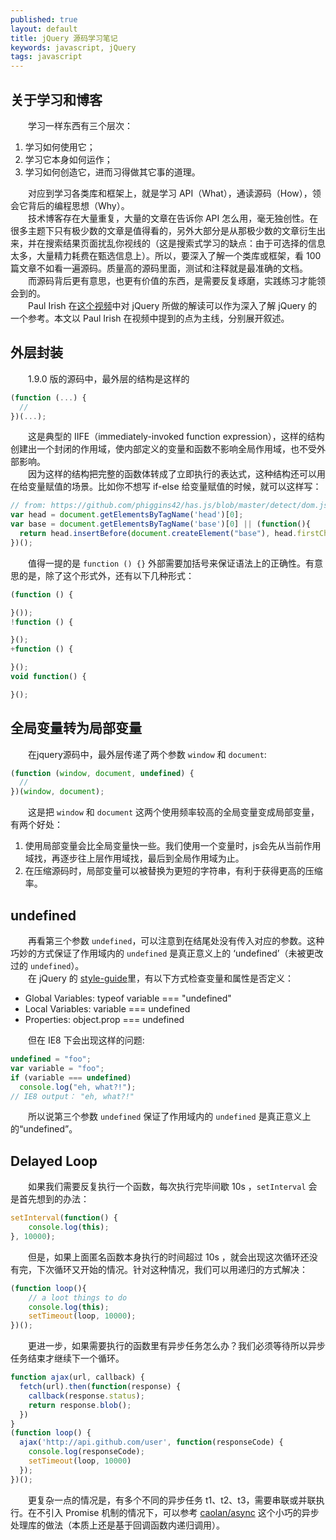 ```yaml
---
published: true
layout: default
title: jQuery 源码学习笔记
keywords: javascript, jQuery
tags: javascript
---
```


## 关于学习和博客
　　学习一样东西有三个层次：

1. 学习如何使用它；
2. 学习它本身如何运作；
3. 学习如何创造它，进而习得做其它事的道理。

　　对应到学习各类库和框架上，就是学习 API（What），通读源码（How），领会它背后的编程思想（Why）。  
　　技术博客存在大量重复，大量的文章在告诉你 API 怎么用，毫无独创性。在很多主题下只有极少数的文章是值得看的，另外大部分是从那极少数的文章衍生出来，并在搜索结果页面扰乱你视线的（这是搜索式学习的缺点：由于可选择的信息太多，大量精力耗费在甄选信息上）。所以，要深入了解一个类库或框架，看 100 篇文章不如看一遍源码。质量高的源码里面，测试和注释就是最准确的文档。  
　　而源码背后更有意思，也更有价值的东西，是需要反复琢磨，实践练习才能领会到的。  
　　Paul Irish 在[这个视频](http://www.youtube.com/watch?v=i_qE1iAmjFg)中对 jQuery 所做的解读可以作为深入了解 jQuery  的一个参考。本文以 Paul Irish 在视频中提到的点为主线，分别展开叙述。

## 外层封装
　　1.9.0 版的源码中，最外层的结构是这样的

```javascript
(function (...) {
  //
})(...);
```

　　这是典型的 IIFE（immediately-invoked function expression），这样的结构创建出一个封闭的作用域，使内部定义的变量和函数不影响全局作用域，也不受外部影响。  
　　因为这样的结构把完整的函数体转成了立即执行的表达式，这种结构还可以用在给变量赋值的场景。比如你不想写 if-else 给变量赋值的时候，就可以这样写：  

```javascript
// from: https://github.com/phiggins42/has.js/blob/master/detect/dom.js#L143
var head = document.getElementsByTagName('head')[0];
var base = document.getElementsByTagName('base')[0] || (function(){
  return head.insertBefore(document.createElement("base"), head.firstChild);
})(); 
```

　　值得一提的是 `function () {}` 外部需要加括号来保证语法上的正确性。有意思的是，除了这个形式外，还有以下几种形式：

```javascript
(function () {

}());
!function () {

}();
+function () {

}();
void function() {

}();
```

## 全局变量转为局部变量

　　在jquery源码中，最外层传递了两个参数 `window` 和 `document`:

```javascript
(function (window, document, undefined) {
  //
})(window, document);
```

　　这是把 `window` 和 `document` 这两个使用频率较高的全局变量变成局部变量，有两个好处：
1. 使用局部变量会比全局变量快一些。我们使用一个变量时，js会先从当前作用域找，再逐步往上层作用域找，最后到全局作用域为止。
2. 在压缩源码时，局部变量可以被替换为更短的字符串，有利于获得更高的压缩率。


## undefined

　　再看第三个参数 `undefined`，可以注意到在结尾处没有传入对应的参数。这种巧妙的方式保证了作用域内的 `undefined` 是真正意义上的 ‘undefined’（未被更改过的 `undefined`）。  
　　在 jQuery 的 [style-guide](http://contribute.jquery.org/style-guide/js/#type-checks)里，有以下方式检查变量和属性是否定义：  

- Global Variables: typeof variable === "undefined"
- Local Variables: variable === undefined
- Properties: object.prop === undefined

　　但在 IE8 下会出现这样的问题:

```javascript
undefined = "foo";
var variable = "foo";
if (variable === undefined)
  console.log("eh, what?!");
// IE8 output： "eh, what?!"
```

　　所以说第三个参数 `undefined` 保证了作用域内的 `undefined` 是真正意义上的“undefined”。

## Delayed Loop
　　如果我们需要反复执行一个函数，每次执行完毕间歇 10s ，`setInterval` 会是首先想到的办法：

```javascript
setInterval(function() {
	console.log(this);
}, 10000);
```

　　但是，如果上面匿名函数本身执行的时间超过 10s ，就会出现这次循环还没有完，下次循环又开始的情况。针对这种情况，我们可以用递归的方式解决：

```javascript
(function loop(){
	// a loot things to do
	console.log(this);
	setTimeout(loop, 10000);
})();
```

　　更进一步，如果需要执行的函数里有异步任务怎么办？我们必须等待所以异步任务结束才继续下一个循环。

```javascript
function ajax(url, callback) {
  fetch(url).then(function(response) {
    callback(response.status);
    return response.blob();
  })
}
(function loop() {
  ajax('http://api.github.com/user', function(responseCode) {
    console.log(responseCode);
    setTimeout(loop, 10000)
  });
})();
```

　　更复杂一点的情况是，有多个不同的异步任务 t1、t2、t3，需要串联或并联执行。在不引入 Promise 机制的情况下，可以参考 [caolan/async](https://github.com/caolan/async) 这个小巧的异步处理库的做法（本质上还是基于回调函数内递归调用）。